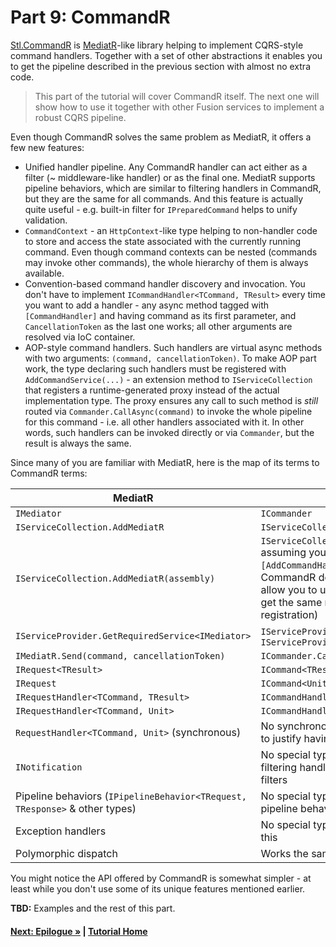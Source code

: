 # Part 9: CommandR

[Stl.CommandR](https://www.nuget.org/packages/Stl.CommandR/)
is [MediatR](hhttps://github.com/jbogard/MediatR)-like library helping
to implement CQRS-style command handlers. 
Together with a set of other abstractions it enables you to
get the pipeline described in the previous section with 
almost no extra code.

> This part of the tutorial will cover CommandR itself. The next one
will show how to use it together with other Fusion services
to implement a robust CQRS pipeline.


Even though CommandR solves the same problem as MediatR, it offers
a few new features:
- Unified handler pipeline. Any CommandR handler
  can act either as a filter (~ middleware-like handler)
  or as the final one. MediatR supports pipeline behaviors, which
  are similar to filtering handlers in CommandR, but
  they are the same for all commands.
  And this feature is actually quite useful - e.g.
  built-in filter for `IPreparedCommand` helps to unify validation.
- `CommandContext` - an `HttpContext`-like type helping to 
  non-handler code to store and access the state associated with
  the currently running command. Even though command contexts can
  be nested (commands may invoke other commands), the whole
  hierarchy of them is always available.
- Convention-based command handler discovery and invocation. 
  You don't have to implement `ICommandHandler<TCommand, TResult>` 
  every time you  want to add a handler - any async method tagged 
  with `[CommandHandler]`
  and having command as its first parameter, and `CancellationToken` as the
  last one works; all other arguments are resolved via IoC container.
- AOP-style command handlers. 
  Such handlers are virtual async methods with two arguments:
  `(command, cancellationToken)`. To make AOP part work, 
  the type declaring such handlers must be registered with
  `AddCommandService(...)` - 
  an extension method to `IServiceCollection` that registers
  a runtime-generated proxy instead of the actual implementation type. 
  The proxy ensures any call to such method is *still* routed via 
  `Commander.CallAsync(command)` to invoke the whole pipeline 
  for this command - i.e. all other handlers associated 
  with it. 
  In other words, such handlers can be invoked directly or via 
  `Commander`, but the result is always the same.
    
Since many of you are familiar with MediatR, here is the map
of its terms to CommandR terms:

| MediatR | CommandR |
|-|-|
| `IMediator` | `ICommander` |
| `IServiceCollection.AddMediatR` | `IServiceCollection.AddCommander` |
| `IServiceCollection.AddMediatR(assembly)` | `IServiceCollection.AttributeScanner().AddServicesFrom(assembly)` assuming you tag your command handler services with `[AddCommandHandlers]` or `[CommandService]` - in other words, CommandR doesn't have its own type scanner, but listed attributes allow you to use `AttributeScanner` from `Stl.DependencyInjection` to get the same result (and even more - e.g. scope-based registration)
| `IServiceProvider.GetRequiredService<IMediator>` | `IServiceProvider.GetRequiredService<ICommander>` or `IServiceProvider.Commander()` |
| `IMediatR.Send(command, cancellationToken)` | `ICommander.CallAsync(command, cancellationToken)` |
| `IRequest<TResult>` | `ICommand<TResult>` |
| `IRequest` | `ICommand<Unit>` |
| `IRequestHandler<TCommand, TResult>` | `ICommandHandler<TCommand, TResult>` |
| `IRequestHandler<TCommand, Unit>` | `ICommandHandler<TCommand, Unit>` |
| `RequestHandler<TCommand, Unit>` (synchronous) | No synchronous handlers: sorry, IMO they don't add enough value to justify having an extra set of interfaces for them |
| `INotification` | No special type for notifications: any command is allowed to have N filtering handlers, so all you need is to declare all of them but one as filters |
| Pipeline behaviors (`IPipelineBehavior<TRequest, TResponse>` & other types) | No special types for pipeline behaviors: any filtering handler is a pipeline behavior |
| Exception handlers | No special type for exception handlers: any filtering handler can do this |
| Polymorphic dispatch | Works the same way |

You might notice the API offered by CommandR is somewhat simpler -
at least while you don't use some of its unique features mentioned 
earlier.

**TBD:** Examples and the rest of this part.

#### [Next: Epilogue &raquo;](./PartFF.md) | [Tutorial Home](./README.md)

